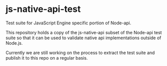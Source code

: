# js-native-api-test

Test suite for JavaScript Engine specific portion of Node-api.

This repository holds a copy of the js-native-api subset of the Node-api test suite so that
it can be used to validate native api implementations outside of Node.js.

Currently we are still working on the process to extract the test suite and publish it to this
repo on a regular basis.
